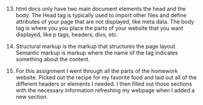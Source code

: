 13. html docs only have two main document elements the head and the body.
The Head tag is typically used to import other files and define attributes of your page that are not displayed, like meta data.
The body tag is where you you place the parts of your website that you want displayed, like p tags, headers, divs, etc.

14. Structural markup is the markup that structures the page layout. Semantic markup is markup where the name of the tag indicates something about the content.

15. For this assignment I went through all the parts of the homework website. Picked out the recipe for my favorite food and laid out all of the different headers or elements I needed. I then filled out those sections with the necessary information refreshing my webpage when I added a new section.
